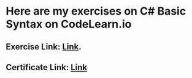 
# Here are my exercises on C# Basic Syntax on CodeLearn.io

## Exercise Link: [Link](https://codelearn.io/learning/csharp-fundamentals).
## Certificate Link: [Link](https://codelearn.io/certification/ngrmogq4)

